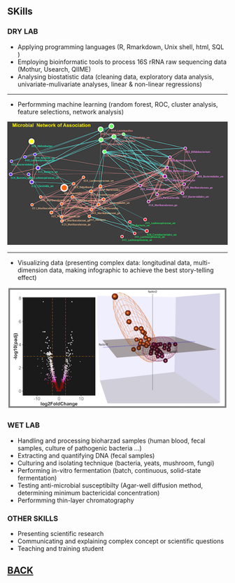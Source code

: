 

## SKills
### DRY LAB



 - Applying programming languages (R, Rmarkdown, Unix shell, html, SQL ) 
 - Employing bioinformatic tools to process 16S rRNA raw sequencing data (Mothur, Usearch, QIIME) 
 - Analysing biostatistic data (cleaning data, exploratory data analysis, univariate-mulivariate analyses, linear & non-linear regressions)

 ---
 - Performming machine learning (random forest, ROC, cluster analysis, feature selections, network analysis)
 
 [<img src="images/Net3.png?raw=true"/>](/Skills)
  
 ---
 - Visualizing data (presenting complex data: longitudinal data, multi-dimension data, making infographic to achieve the best story-telling effect) 
 
 [<img src="images/Dry1.png?raw=true"/>](/Skills)
 
  
### WET LAB
  

- Handling and processing bioharzad samples (human blood, fecal samples,  culture of pathogenic bacteria ...)
- Extracting and quantifying DNA (fecal samples)
- Culturing and isolating technique (bacteria, yeats, mushroom, fungi) 
- Performing in-vitro fermentation (batch, continuous, solid-state fermentation)
- Testing anti-microbial susceptibilty (Agar-well diffusion method, determining minimum bactericidal concentration) 
- Performming thin-layer chromatography 

### OTHER SKILLS

- Presenting scientific research 
- Communicating and explaining complex concept or scientific questions
- Teaching and training student 



## [BACK](https://biokhoi.github.io/)





